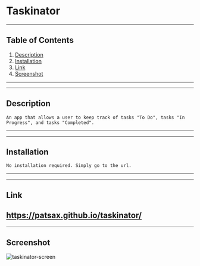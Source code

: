 
# Taskinator

---
## Table of Contents

1. [Description](#description)
2. [Installation](#installation)
3. [Link](#link)
4. [Screenshot](#screenshot)
---

---
## Description
```
An app that allows a user to keep track of tasks "To Do", tasks "In Progress", and tasks "Completed".
```
---

---
## Installation
```
No installation required. Simply go to the url.
```
---

---
## Link

https://patsax.github.io/taskinator/
---

---
## Screenshot

![taskinator-screen](https://user-images.githubusercontent.com/87280646/158463370-194e18b1-8655-46b3-b147-266a1d0e34f7.png)
